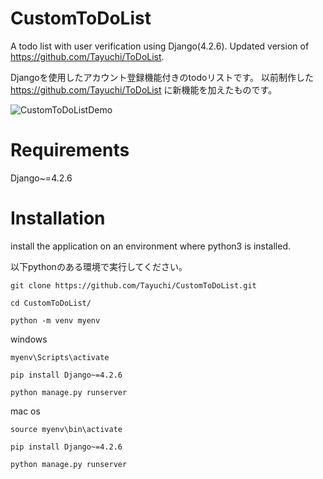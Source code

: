 # CustomToDoList
A todo list with user verification using Django(4.2.6).
Updated version of https://github.com/Tayuchi/ToDoList.

Djangoを使用したアカウント登録機能付きのtodoリストです。
以前制作した https://github.com/Tayuchi/ToDoList に新機能を加えたものです。

![CustomToDoListDemo](https://github.com/Tayuchi/CustomToDoList/assets/107281831/75e4fa88-330f-42a8-b475-882fcf70850b)

# Requirements
Django~=4.2.6


# Installation
install the application on an environment where python3 is installed.

以下pythonのある環境で実行してください。
```
git clone https://github.com/Tayuchi/CustomToDoList.git
```
```
cd CustomToDoList/
```
```
python -m venv myenv
```
windows
```
myenv\Scripts\activate
```
```
pip install Django~=4.2.6
```
```
python manage.py runserver
```
mac os
```
source myenv\bin\activate
```
```
pip install Django~=4.2.6
```
```
python manage.py runserver
```
